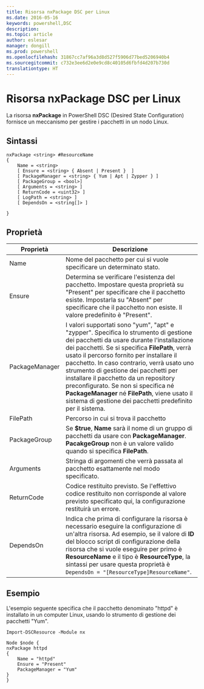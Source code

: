 ```yaml
---
title: Risorsa nxPackage DSC per Linux
ms.date: 2016-05-16
keywords: powershell,DSC
description: 
ms.topic: article
author: eslesar
manager: dongill
ms.prod: powershell
ms.openlocfilehash: 31867cc7af96a3d8d527f5906d77bed5206940b4
ms.sourcegitcommit: c732e3ee6d2e0e9cd8c40105d6fbfd4d207b730d
translationtype: HT
---
```

# <a name="dsc-for-linux-nxpackage-resource"></a>Risorsa nxPackage DSC per Linux

La risorsa **nxPackage** in PowerShell DSC (Desired State Configuration) fornisce un meccanismo per gestire i pacchetti in un nodo Linux.

## <a name="syntax"></a>Sintassi

```
nxPackage <string> #ResourceName
{
    Name = <string>
    [ Ensure = <string> { Absent | Present }  ]
    [ PackageManager = <string> { Yum | Apt | Zypper } ]
    [ PackageGroup = <bool>]
    [ Arguments = <string> ]
    [ ReturnCode = <uint32> ]
    [ LogPath = <string> ]
    [ DependsOn = <string[]> ]
    
}
```

## <a name="properties"></a>Proprietà

|  Proprietà |  Descrizione | 
|---|---|
| Name| Nome del pacchetto per cui si vuole specificare un determinato stato.| 
| Ensure| Determina se verificare l'esistenza del pacchetto. Impostare questa proprietà su "Present" per specificare che il pacchetto esiste. Impostarla su "Absent" per specificare che il pacchetto non esiste. Il valore predefinito è "Present".|  
| PackageManager| I valori supportati sono "yum", "apt" e "zypper". Specifica lo strumento di gestione dei pacchetti da usare durante l'installazione dei pacchetti. Se si specifica **FilePath**, verrà usato il percorso fornito per installare il pacchetto. In caso contrario, verrà usato uno strumento di gestione dei pacchetti per installare il pacchetto da un repository preconfigurato. Se non si specifica né **PackageManager** né **FilePath**, viene usato il sistema di gestione dei pacchetti predefinito per il sistema.| 
| FilePath| Percorso in cui si trova il pacchetto| 
| PackageGroup| Se **$true**, **Name** sarà il nome di un gruppo di pacchetti da usare con **PackageManager**. **PacakgeGroup** non è un valore valido quando si specifica **FilePath**.| 
| Arguments| Stringa di argomenti che verrà passata al pacchetto esattamente nel modo specificato.| 
| ReturnCode| Codice restituito previsto. Se l'effettivo codice restituito non corrisponde al valore previsto specificato qui, la configurazione restituirà un errore.| 
| DependsOn | Indica che prima di configurare la risorsa è necessario eseguire la configurazione di un'altra risorsa. Ad esempio, se il valore di **ID** del blocco script di configurazione della risorsa che si vuole eseguire per primo è **ResourceName** e il tipo è **ResourceType**, la sintassi per usare questa proprietà è `DependsOn = "[ResourceType]ResourceName"`.| 

## <a name="example"></a>Esempio

L'esempio seguente specifica che il pacchetto denominato "httpd" è installato in un computer Linux, usando lo strumento di gestione dei pacchetti "Yum".

```
Import-DSCResource -Module nx 

Node $node {
nxPackage httpd
{
    Name = "httpd"
    Ensure = "Present"
    PackageManager = "Yum"
}
}
```

